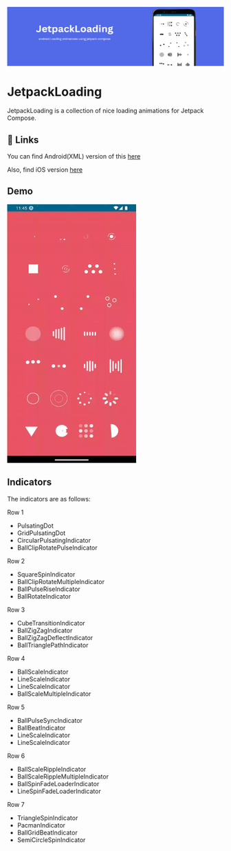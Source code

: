 ![Image Alt Text](screenshots/header.png)

# JetpackLoading
JetpackLoading is a collection of nice loading animations for Jetpack Compose.



## 🔗 Links
You can find Android(XML) version of this [here](https://github.com/ninjaprox/NVActivityIndicatorView)

Also, find iOS version [here](https://github.com/HarlonWang/AVLoadingIndicatorView)



## Demo
<img src="screenshots/screenshot.gif" alt="GIF 1" width="300" height="600">


##  Indicators

The indicators are as follows:

Row 1
 - PulsatingDot
 - GridPulsatingDot
 - CircularPulsatingIndicator
 - BallClipRotatePulseIndicator

 Row 2
 - SquareSpinIndicator
 - BallClipRotateMultipleIndicator
 - BallPulseRiseIndicator
 - BallRotateIndicator

  Row 3
 - CubeTransitionIndicator
 - BallZigZagIndicator
 - BallZigZagDeflectIndicator
 - BallTrianglePathIndicator

Row 4
 - BallScaleIndicator
 - LineScaleIndicator
 - LineScaleIndicator
 - BallScaleMultipleIndicator

Row 5
 - BallPulseSyncIndicator
 - BallBeatIndicator
 - LineScaleIndicator
 - LineScaleIndicator

 Row 6
 - BallScaleRippleIndicator
 - BallScaleRippleMultipleIndicator
 - BallSpinFadeLoaderIndicator
 - LineSpinFadeLoaderIndicator

  Row 7
 - TriangleSpinIndicator
 - PacmanIndicator
 - BallGridBeatIndicator
 - SemiCircleSpinIndicator


